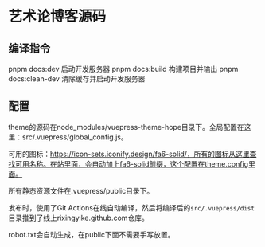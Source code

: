 # 艺术论博客源码

## 编译指令

pnpm docs:dev 启动开发服务器
pnpm docs:build 构建项目并输出
pnpm docs:clean-dev 清除缓存并启动开发服务器

## 配置

theme的源码在node_modules/vuepress-theme-hope目录下。全局配置在这里：src/.vuepress/global_config.js。

可用的图标：https://icon-sets.iconify.design/fa6-solid/，所有的图标从这里查找可用名称。在站里面，会自动加上fa6-solid前缀，这个配置在theme.config里面。

所有静态资源文件在.vuepress/public目录下。

发布时，使用了Git Actions在线自动编译，然后将编译后的`src/.vuepress/dist`目录推到了线上rixingyike.github.com仓库。

robot.txt会自动生成，在public下面不需要手写放置。